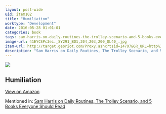 ```yaml
---
layout: post-wide
uid: item102
title: "Humiliation"
worktype: "Development"
date: 2016-05-28 01:01:01
categories: book
tags: sam-harris-on-daily-routines-the-trolley-scenario-and-5-books-everyone-should-read
image-url: 41EYCSPc3eL._SY291_BO1,204,203,200_QL40_.jpg
item-url: http://target.georiot.com/Proxy.ashx?tsid=14707&GR_URL=http%3A%2F%2Fwww.amazon.com%2FHumiliation-Essays-Social-Discomfort-Violence%2Fdp%2F0801481171%2F
description: "Sam Harris on Daily Routines, The Trolley Scenario, and 5 Books Everyone Should Read"
---
```

<a href="http://target.georiot.com/Proxy.ashx?tsid=14707&GR_URL=http%3A%2F%2Fwww.amazon.com%2FHumiliation-Essays-Social-Discomfort-Violence%2Fdp%2F0801481171%2F" target="blank"><img src="../../../../img/thumbs/41EYCSPc3eL._SY291_BO1,204,203,200_QL40_.jpg" class="prod-img"></a>
<h2>Humiliation</h2>
<p><a class="btn btn-primary" href="http://target.georiot.com/Proxy.ashx?tsid=14707&GR_URL=http%3A%2F%2Fwww.amazon.com%2FHumiliation-Essays-Social-Discomfort-Violence%2Fdp%2F0801481171%2F" target="blank">View on Amazon</a><p>
<p>Mentioned in: <a href="http://fourhourworkweek.com/2015/07/08/sam-harris-on-daily-routines-the-trolley-scenario-and-5-books-everyone-should-read/" target="blank">Sam Harris on Daily Routines, The Trolley Scenario, and 5 Books Everyone Should Read</a></p>

